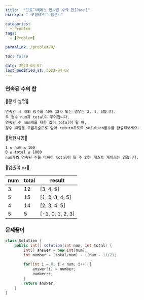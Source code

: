```yaml
---
title:  "프로그래머스 연속된 수의 합[Java]"
excerpt: "✨코딩테스트 입문✨"

categories:
  - Problem
tags:
  - [Problem]

permalink: /problem70/

toc: false

date: 2023-04-07
last_modified_at: 2023-04-07
---
```

### 연속된 수의 합

💫문제 설명💫

```
연속된 세 개의 정수를 더해 12가 되는 경우는 3, 4, 5입니다.
두 정수 num과 total이 주어집니다. 
연속된 수 num개를 더한 값이 total이 될 때, 
정수 배열을 오름차순으로 담아 return하도록 solution함수를 완성해보세요.
```

💫제한사항💫

```
1 ≤ num ≤ 100
0 ≤ total ≤ 1000
num개의 연속된 수를 더하여 total이 될 수 없는 테스트 케이스는 없습니다.
```

💫입출력 ex💫

|num|total|result|
|------|---|---|
|3|12|[3, 4, 5]|
|5|15|[1, 2, 3, 4, 5]|
|4|14|[2, 3, 4, 5]|
|5|5|[-1, 0, 1, 2, 3]

### 문제풀이

```java
class Solution {
    public int[] solution(int num, int total) {
        int[] answer = new int[num];
        int number = (total/num) - ((num - 1)/2);
        
        for(int i = 0; i < num; i++) {
            answer[i] = number;
            number++;
        }
        return answer;
    }
}
```
